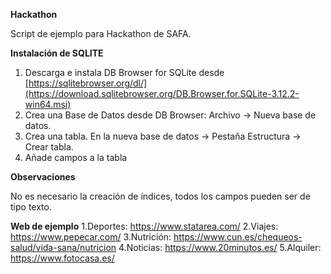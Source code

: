 **Hackathon**

Script de ejemplo para Hackathon de SAFA. 

**Instalación de SQLITE**

1. Descarga e instala DB Browser for SQLite desde [https://sqlitebrowser.org/dl/](https://download.sqlitebrowser.org/DB.Browser.for.SQLite-3.12.2-win64.msi)
2. Crea una Base de Datos desde DB Browser: Archivo -> Nueva base de datos. 
3. Crea una tabla. En la nueva base de datos -> Pestaña Estructura -> Crear tabla.
4. Añade campos a la tabla

**Observaciones** 

No es necesario la creación de índices, todos los campos pueden ser de tipo texto.

**Web de ejemplo**
1.Deportes: https://www.statarea.com/
2.Viajes: https://www.pepecar.com/
3.Nutrición: https://www.cun.es/chequeos-salud/vida-sana/nutricion
4.Noticias: https://www.20minutos.es/
5.Alquiler: https://www.fotocasa.es/
